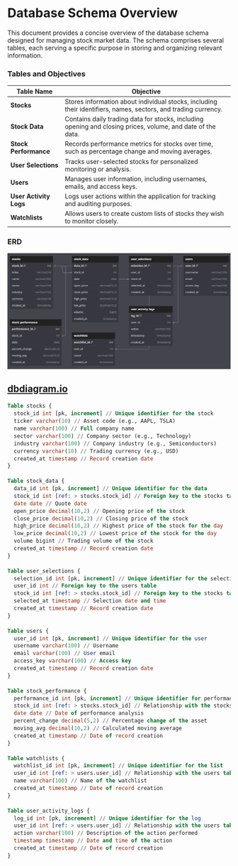 # Database Schema Overview

This document provides a concise overview of the database schema designed for managing stock market data. The schema comprises several tables, each serving a specific purpose in storing and organizing relevant information.

### Tables and Objectives

| Table Name             | Objective                                                                 |
|------------------------|---------------------------------------------------------------------------|
| **Stocks**             | Stores information about individual stocks, including their identifiers, names, sectors, and trading currency. |
| **Stock Data**         | Contains daily trading data for stocks, including opening and closing prices, volume, and date of the data. |
| **Stock Performance**   | Records performance metrics for stocks over time, such as percentage change and moving averages. |
| **User Selections**    | Tracks user-selected stocks for personalized monitoring or analysis.      |
| **Users**              | Manages user information, including usernames, emails, and access keys.   |
| **User Activity Logs**  | Logs user actions within the application for tracking and auditing purposes. |
| **Watchlists**         | Allows users to create custom lists of stocks they wish to monitor closely. |

### ERD
![erd-dark](/database/docs/erd_black.png)

## [dbdiagram.io](https://dbdiagram.io/d)
```sql
Table stocks {
  stock_id int [pk, increment] // Unique identifier for the stock
  ticker varchar(10) // Asset code (e.g., AAPL, TSLA)
  name varchar(100) // Full company name
  sector varchar(100) // Company sector (e.g., Technology)
  industry varchar(100) // Company industry (e.g., Semiconductors)
  currency varchar(10) // Trading currency (e.g., USD)
  created_at timestamp // Record creation date
}

Table stock_data {
  data_id int [pk, increment] // Unique identifier for the data
  stock_id int [ref: > stocks.stock_id] // Foreign key to the stocks table
  date date // Quote date
  open_price decimal(10,2) // Opening price of the stock
  close_price decimal(10,2) // Closing price of the stock
  high_price decimal(10,2) // Highest price of the stock for the day
  low_price decimal(10,2) // Lowest price of the stock for the day
  volume bigint // Trading volume of the stock
  created_at timestamp // Record creation date
}

Table user_selections {
  selection_id int [pk, increment] // Unique identifier for the selection
  user_id int // Foreign key to the users table
  stock_id int [ref: > stocks.stock_id] // Foreign key to the stocks table
  selected_at timestamp // Selection date and time
  created_at timestamp // Record creation date
}

Table users {
  user_id int [pk, increment] // Unique identifier for the user
  username varchar(100) // Username
  email varchar(100) // User email
  access_key varchar(100) // Access key
  created_at timestamp // Record creation date
}

Table stock_performance {
  performance_id int [pk, increment] // Unique identifier for performance
  stock_id int [ref: > stocks.stock_id] // Relationship with the stocks table
  date date // Date of performance analysis
  percent_change decimal(5,2) // Percentage change of the asset
  moving_avg decimal(10,2) // Calculated moving average
  created_at timestamp // Date of record creation
}

Table watchlists {
  watchlist_id int [pk, increment] // Unique identifier for the list
  user_id int [ref: > users.user_id] // Relationship with the users table
  name varchar(100) // Name of the watchlist
  created_at timestamp // Date of record creation
}

Table user_activity_logs {
  log_id int [pk, increment] // Unique identifier for the log
  user_id int [ref: > users.user_id] // Relationship with the users table
  action varchar(100) // Description of the action performed
  timestamp timestamp // Date and time of the action
  created_at timestamp // Date of record creation
}
```